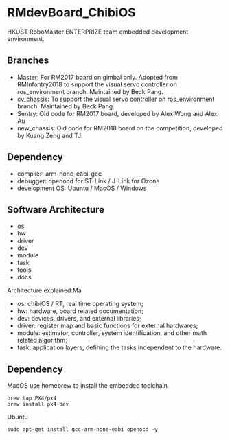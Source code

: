 # RMdevBoard_ChibiOS  

HKUST RoboMaster ENTERPRIZE team embedded development environment.

## Branches
- Master: For RM2017 board on gimbal only. Adopted from RMInfantry2018 to support the visual servo controller on ros_environment branch. Maintained by Beck Pang.
- cv_chassis: To support the visual servo controller on ros_environment branch. Maintained by Beck Pang.
- Sentry: Old code for RM2017 board, developed by Alex Wong and Alex Au
- new_chassis: Old code for RM2018 board on the competition, developed by Kuang Zeng and TJ.


## Dependency
- compiler: arm-none-eabi-gcc
- debugger: openocd for ST-Link / J-Link for Ozone
- development OS: Ubuntu / MacOS / Windows

## Software Architecture
- os
- hw
- driver
- dev
- module
- task
- tools
- docs

Architecture explained:Ma
- os:   chibiOS / RT, real time operating system;
- hw:  hardware, board related documentation;
- dev: devices, drivers, and external libraries;
- driver: register map and basic functions for external hardwares;
- module: estimator, controller, system identification, and other math related algorithm;
- task: application layers, defining the tasks independent to the hardware.

## Dependency
MacOS use homebrew to install the embedded toolchain
```
brew tap PX4/px4
brew install px4-dev
```

Ubuntu
```
sudo apt-get install gcc-arm-none-eabi openocd -y
```
